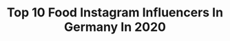 ---
title: Top 10 Food Instagram Influencers In Germany In 2020
description: >-
  Find top food Instagram influencers in Germany in 2020. Most popular hashtags: #ootd #stayathome #stayhome #fashionblogger.
platform: Instagram
profiles:
  - username: "luderchris"
    fullname: >-
      luderchris
    location: "Germany"
    followers: 44030
    engagement: 1397
    commentsToLikes: 0.071842
    avatar: "https://scontent-arn2-1.cdninstagram.com/v/t51.2885-19/s320x320/19379514_1756997197645576_7846133804946161664_a.jpg?_nc_ht=scontent-arn2-1.cdninstagram.com&_nc_ohc=sgaYwKmxnfQAX8grOrH&oh=9590a1b0c477406dca671c48e104859e&oe=5EB8D094"
    verified: false
    hashtags: "#danke, #funkopop, #blogger4charity, #gemeinsamstarknachtokio"
  - username: "kathys.lookbook"
    fullname: >-
      Katharina 🌸 OOTD | LOOKBOOK
    location: "Germany"
    followers: 16985
    engagement: 913
    commentsToLikes: 0.191695
    avatar: "https://scontent-lhr8-1.cdninstagram.com/v/t51.2885-19/s320x320/88213034_203275427543938_9071678482064343040_n.jpg?_nc_ht=scontent-lhr8-1.cdninstagram.com&_nc_ohc=BL_Fp9mnJ88AX_uvlYi&oh=00ad118f59b051a5b4832d888c0b7b7b&oe=5EB90F53"
    verified: false
    hashtags: "#allblackoutfit, #popofpink, #liketimeukraine, #husum"
  - username: "marie_kroon"
    fullname: >-
      fitness | food | fashion✨
    location: "Germany"
    followers: 4091
    engagement: 3201
    commentsToLikes: 0.206087
    avatar: "https://scontent-ssn1-1.cdninstagram.com/v/t51.2885-19/s320x320/87783077_128859141892996_124401928137342976_n.jpg?_nc_ht=scontent-ssn1-1.cdninstagram.com&_nc_ohc=vE1LzKyZ1egAX-nHkTT&oh=cbece72465f642faddba5d8d13da8dc4&oe=5EA069E1"
    verified: false
    hashtags: "#blogger, #fitnessgirl, #carmushkapresets, #fashionblogger"
  - username: "carlatinkerbelli"
    fullname: >-
      𝕗𝕚𝕥𝕟𝕖𝕤𝕤, 𝕗𝕠𝕠𝕕 𝕒𝕟𝕕 𝕗𝕒𝕤𝕙𝕚𝕠𝕟
    location: "Germany"
    followers: 9300
    engagement: 1229
    commentsToLikes: 0.336867
    avatar: "https://scontent-nrt1-1.cdninstagram.com/v/t51.2885-19/s320x320/87236752_191572682184106_8270418432818675712_n.jpg?_nc_ht=scontent-nrt1-1.cdninstagram.com&_nc_ohc=vuUZFJQ6zsUAX94Ci4I&oh=0f585e9c218906fb8de0993761e773ed&oe=5EA7F068"
    verified: false
    hashtags: "#blonde, #anajohnsonpreset, #prettylittletrip, #fashion"
  - username: "davidzawada"
    fullname: >-
      David “Sagat“ Zawada
    location: "Germany"
    followers: 21420
    engagement: 808
    commentsToLikes: 0.065355
    avatar: "https://scontent-lhr8-1.cdninstagram.com/v/t51.2885-19/s320x320/71346050_2515674502090770_2647372619543740416_n.jpg?_nc_ht=scontent-lhr8-1.cdninstagram.com&_nc_ohc=6osFJon4KpMAX_7Wm3T&oh=6cbef65c43d31f4d84f00d7c3b66b7c8&oe=5EBB7B30"
    verified: true
    hashtags: "#mma, #xmastree, #bjjworld, #padwork"
  - username: "sanja_stojanovska"
    fullname: >-
      Sanja Stojanovska
    location: "Germany"
    followers: 9020
    engagement: 1279
    commentsToLikes: 0.097442
    avatar: "https://scontent-ams4-1.cdninstagram.com/v/t51.2885-19/s320x320/57026483_371583323568367_3691143036470820864_n.jpg?_nc_ht=scontent-ams4-1.cdninstagram.com&_nc_ohc=ka8IEjGP-owAX_8Q_j_&oh=f4e49c5c83f55e06955fbd8fb2943412&oe=5EB8218D"
    verified: false
    hashtags: "#travelgram, #maltaphotography, #france, #christmasdecor"
  - username: "_jaquelinee.k"
    fullname: >-
      Jaqueline     💎
    location: "Germany"
    followers: 4288
    engagement: 2066
    commentsToLikes: 0.127992
    avatar: "https://instagram.fbeg1-1.fna.fbcdn.net/v/t51.2885-19/s320x320/74797132_704368893307194_7218590837632925696_n.jpg?_nc_ht=instagram.fbeg1-1.fna.fbcdn.net&_nc_ohc=gdZKZvW0jq8AX_prvxL&oh=8929c052a2a034eb04e3ef46377ddbd5&oe=5EB083AE"
    verified: false
    hashtags: "#staypositive, #girl, #thoughts, #kisses"
  - username: "datjulschen"
    fullname: >-
      Jule
    location: "Germany"
    followers: 201741
    engagement: 639
    commentsToLikes: 0.025825
    avatar: "https://scontent-ort2-1.cdninstagram.com/v/t51.2885-19/s320x320/77432716_2927788253921379_9206791869659348992_n.jpg?_nc_ht=scontent-ort2-1.cdninstagram.com&_nc_ohc=rE6zbVQvOcgAX-DFR_W&oh=aa73ae5fa6ee0033f17fe1d8e60a11cd&oe=5EA70622"
    verified: false
    hashtags: "#wirgef, #bleibtzuhause, #julescommunity, #schlafen"
  - username: "tahneechristin"
    fullname: >-
      Tahnee Christin
    location: "Germany"
    followers: 58923
    engagement: 521
    commentsToLikes: 0.045757
    avatar: "https://scontent-lht6-1.cdninstagram.com/v/t51.2885-19/s320x320/92571379_554356542154867_5485179957233582080_n.jpg?_nc_ht=scontent-lht6-1.cdninstagram.com&_nc_ohc=Q4Jlzn54s7oAX-UBayf&oh=56730e8404469a83fe6242b25d9ceefe&oe=5EBAF622"
    verified: true
    hashtags: "#designerwhey, #honigkuchenpferd, #mcfit, #spring"
  - username: "veronika_klimovits"
    fullname: >-
      Veronika Klimovits
    location: "Germany"
    followers: 85766
    engagement: 559
    commentsToLikes: 0.045906
    avatar: "https://scontent-lhr8-1.cdninstagram.com/v/t51.2885-19/s320x320/79161700_678352606030851_3207647040267878400_n.jpg?_nc_ht=scontent-lhr8-1.cdninstagram.com&_nc_ohc=X0nU7OphGCIAX-txAnS&oh=804f61e4c48adc6d6037e0fd44400b0f&oe=5EBAA3F1"
    verified: true
    hashtags: "#playmateoftheyear2019, #lovemychihuahua, #fitnessmotivation, #beachlove"
---